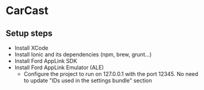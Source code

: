# CarCast

## Setup steps

* Install XCode
* Install Ionic and its dependencies (npm, brew, grunt...)
* Install Ford AppLink SDK
* Install Ford AppLink Emulator (ALE)
	* Configure the project to run on 127.0.0.1 with the port 12345. No need to update "IDs used in the settings bundle" section